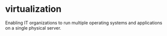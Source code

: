 # virtualization
 Enabling IT organizations to run multiple operating systems and applications on a single physical server.
